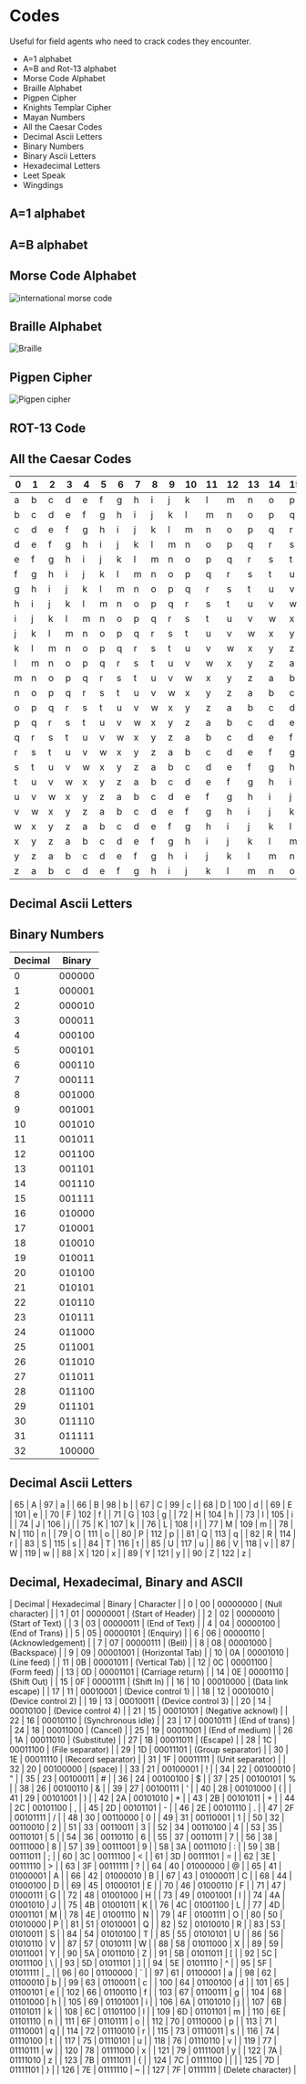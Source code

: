 # Codes

Useful for field agents who need to crack codes they encounter.

* A=1 alphabet
* A=B and Rot-13 alphabet
* Morse Code Alphabet
* Braille Alphabet
* Pigpen Cipher
* Knights Templar Cipher
* Mayan Numbers
* All the Caesar Codes
* Decimal Ascii Letters
* Binary Numbers
* Binary Ascii Letters
* Hexadecimal Letters
* Leet Speak
* Wingdings

## A=1 alphabet

## A=B alphabet


## Morse Code Alphabet

![international morse code](International_Morse_Code.svg)



## Braille Alphabet

![Braille](Braille_alfabet.jpg)



## Pigpen Cipher

![Pigpen cipher](pigpen_key.png)


## ROT-13 Code


## All the Caesar Codes


| 0 | 1 | 2 | 3 | 4 | 5 | 6 | 7 | 8 | 9 | 10 | 11 | 12 | 13 | 14 | 15 | 16 | 17 | 18 | 19 | 20 | 21 | 22 | 23 | 24 | 25 |
|----|----|----|----|----|----|----|----|----|----|----|----|----|----|----|----|----|----|----|----|----|----|----|----|----|----|
| a | b | c | d | e | f | g | h | i | j | k | l | m | n | o | p | q | r | s | t | u | v | w | x | y | z |
| b | c | d | e | f | g | h | i | j | k | l | m | n | o | p | q | r | s | t | u | v | w | x | y | z | a |
| c | d | e | f | g | h | i | j | k | l | m | n | o | p | q | r | s | t | u | v | w | x | y | z | a | b |
| d | e | f | g | h | i | j | k | l | m | n | o | p | q | r | s | t | u | v | w | x | y | z | a | b | c |
| e | f | g | h | i | j | k | l | m | n | o | p | q | r | s | t | u | v | w | x | y | z | a | b | c | d |
| f | g | h | i | j | k | l | m | n | o | p | q | r | s | t | u | v | w | x | y | z | a | b | c | d | e |
| g | h | i | j | k | l | m | n | o | p | q | r | s | t | u | v | w | x | y | z | a | b | c | d | e | f |
| h | i | j | k | l | m | n | o | p | q | r | s | t | u | v | w | x | y | z | a | b | c | d | e | f | g |
| i | j | k | l | m | n | o | p | q | r | s | t | u | v | w | x | y | z | a | b | c | d | e | f | g | h |
| j | k | l | m | n | o | p | q | r | s | t | u | v | w | x | y | z | a | b | c | d | e | f | g | h | i |
| k | l | m | n | o | p | q | r | s | t | u | v | w | x | y | z | a | b | c | d | e | f | g | h | i | j |
| l | m | n | o | p | q | r | s | t | u | v | w | x | y | z | a | b | c | d | e | f | g | h | i | j | k |
| m | n | o | p | q | r | s | t | u | v | w | x | y | z | a | b | c | d | e | f | g | h | i | j | k | l |
| n | o | p | q | r | s | t | u | v | w | x | y | z | a | b | c | d | e | f | g | h | i | j | k | l | m |
| o | p | q | r | s | t | u | v | w | x | y | z | a | b | c | d | e | f | g | h | i | j | k | l | m | n |
| p | q | r | s | t | u | v | w | x | y | z | a | b | c | d | e | f | g | h | i | j | k | l | m | n | o |
| q | r | s | t | u | v | w | x | y | z | a | b | c | d | e | f | g | h | i | j | k | l | m | n | o | p |
| r | s | t | u | v | w | x | y | z | a | b | c | d | e | f | g | h | i | j | k | l | m | n | o | p | q |
| s | t | u | v | w | x | y | z | a | b | c | d | e | f | g | h | i | j | k | l | m | n | o | p | q | r |
| t | u | v | w | x | y | z | a | b | c | d | e | f | g | h | i | j | k | l | m | n | o | p | q | r | s |
| u | v | w | x | y | z | a | b | c | d | e | f | g | h | i | j | k | l | m | n | o | p | q | r | s | t |
| v | w | x | y | z | a | b | c | d | e | f | g | h | i | j | k | l | m | n | o | p | q | r | s | t | u |
| w | x | y | z | a | b | c | d | e | f | g | h | i | j | k | l | m | n | o | p | q | r | s | t | u | v |
| x | y | z | a | b | c | d | e | f | g | h | i | j | k | l | m | n | o | p | q | r | s | t | u | v | w |
| y | z | a | b | c | d | e | f | g | h | i | j | k | l | m | n | o | p | q | r | s | t | u | v | w | x |
| z | a | b | c | d | e | f | g | h | i | j | k | l | m | n | o | p | q | r | s | t | u | v | w | x | y |



## Decimal Ascii Letters



## Binary Numbers

| Decimal | Binary|
|---------|-------|
| 0 | 000000 |
| 1 | 000001 |
| 2 | 000010 |
| 3 | 000011 |
| 4 | 000100 |
| 5 | 000101 |
| 6 | 000110 |
| 7 | 000111 |
| 8 | 001000 |
| 9 | 001001 |
| 10 | 001010 |
| 11 | 001011 |
| 12 | 001100 |
| 13 | 001101 |
| 14 | 001110 |
| 15 | 001111 |
| 16 | 010000 |
| 17 | 010001 |
| 18 | 010010 |
| 19 | 010011 |
| 20 | 010100 |
| 21 | 010101 |
| 22 | 010110 |
| 23 | 010111 |
| 24 | 011000 |
| 25 | 011001 |
| 26 | 011010 |
| 27 | 011011 |
| 28 | 011100 |
| 29 | 011101 |
| 30 | 011110 |
| 31 | 011111 |
| 32 | 100000 |

## Decimal Ascii Letters

| 65 | A | 97 | a |
| 66 | B | 98 | b |
| 67 | C | 99 | c |
| 68 | D | 100 | d |
| 69 | E | 101 | e |
| 70 | F | 102 | f |
| 71 | G | 103 | g |
| 72 | H | 104 | h |
| 73 | I | 105 | i |
| 74 | J | 106 | j |
| 75 | K | 107 | k |
| 76 | L | 108 | l |
| 77 | M | 109 | m |
| 78 | N | 110 | n |
| 79 | O | 111 | o |
| 80 | P | 112 | p |
| 81 | Q | 113 | q |
| 82 | R | 114 | r |
| 83 | S | 115 | s |
| 84 | T | 116 | t |
| 85 | U | 117 | u |
| 86 | V | 118 | v |
| 87 | W | 119 | w |
| 88 | X | 120 | x |
| 89 | Y | 121 | y |
| 90 | Z | 122 | z |

## Decimal, Hexadecimal, Binary and ASCII


| Decimal | Hexadecimal | Binary | Character |
| 0 | 00 | 00000000 | (Null character)  |
| 1 | 01 | 00000001 | (Start of Header)  |
| 2 | 02 | 00000010 | (Start of Text)  |
| 3 | 03 | 00000011 | (End of Text)  |
| 4 | 04 | 00000100 | (End of Trans)  |
| 5 | 05 | 00000101 | (Enquiry)  |
| 6 | 06 | 00000110 | (Acknowledgement)  |
| 7 | 07 | 00000111 | (Bell)  |
| 8 | 08 | 00001000 | (Backspace)  |
| 9 | 09 | 00001001 | (Horizontal Tab)  |
| 10 | 0A | 00001010 | (Line feed)  |
| 11 | 0B | 00001011 | (Vertical Tab)  |
| 12 | 0C | 00001100 | (Form feed)  |
| 13 | 0D | 00001101 | (Carriage return)  |
| 14 | 0E | 00001110 | (Shift Out)  |
| 15 | 0F | 00001111 | (Shift In)  |
| 16 | 10 | 00010000 | (Data link escape)  |
| 17 | 11 | 00010001 | (Device control 1)  |
| 18 | 12 | 00010010 | (Device control 2)  |
| 19 | 13 | 00010011 | (Device control 3)  |
| 20 | 14 | 00010100 | (Device control 4)  |
| 21 | 15 | 00010101 | (Negative acknowl)  |
| 22 | 16 | 00010110 | (Synchronous idle)  |
| 23 | 17 | 00010111 | (End of trans)  |
| 24 | 18 | 00011000 | (Cancel)  |
| 25 | 19 | 00011001 | (End of medium)  |
| 26 | 1A | 00011010 | (Substitute)  |
| 27 | 1B | 00011011 | (Escape)  |
| 28 | 1C | 00011100 | (File separator)  |
| 29 | 1D | 00011101 | (Group separator)  |
| 30 | 1E | 00011110 | (Record separator)  |
| 31 | 1F | 00011111 | (Unit separator)  |
| 32 | 20 | 00100000 | (space)  |
| 33 | 21 | 00100001 | !  |
| 34 | 22 | 00100010 | "  |
| 35 | 23 | 00100011 | #  |
| 36 | 24 | 00100100 | $  |
| 37 | 25 | 00100101 | %  |
| 38 | 26 | 00100110 | &  |
| 39 | 27 | 00100111 | '  |
| 40 | 28 | 00101000 | (  |
| 41 | 29 | 00101001 | )  |
| 42 | 2A | 00101010 | *  |
| 43 | 2B | 00101011 | +  |
| 44 | 2C | 00101100 | ,  |
| 45 | 2D | 00101101 | -  |
| 46 | 2E | 00101110 | .  |
| 47 | 2F | 00101111 | /  |
| 48 | 30 | 00110000 | 0  |
| 49 | 31 | 00110001 | 1  |
| 50 | 32 | 00110010 | 2  |
| 51 | 33 | 00110011 | 3  |
| 52 | 34 | 00110100 | 4  |
| 53 | 35 | 00110101 | 5  |
| 54 | 36 | 00110110 | 6  |
| 55 | 37 | 00110111 | 7  |
| 56 | 38 | 00111000 | 8  |
| 57 | 39 | 00111001 | 9  |
| 58 | 3A | 00111010 | :  |
| 59 | 3B | 00111011 | ;  |
| 60 | 3C | 00111100 | <  |
| 61 | 3D | 00111101 | =  |
| 62 | 3E | 00111110 | >  |
| 63 | 3F | 00111111 | ?  |
| 64 | 40 | 01000000 | @  |
| 65 | 41 | 01000001 | A  |
| 66 | 42 | 01000010 | B  |
| 67 | 43 | 01000011 | C  |
| 68 | 44 | 01000100 | D  |
| 69 | 45 | 01000101 | E  |
| 70 | 46 | 01000110 | F  |
| 71 | 47 | 01000111 | G  |
| 72 | 48 | 01001000 | H  |
| 73 | 49 | 01001001 | I  |
| 74 | 4A | 01001010 | J  |
| 75 | 4B | 01001011 | K  |
| 76 | 4C | 01001100 | L  |
| 77 | 4D | 01001101 | M  |
| 78 | 4E | 01001110 | N  |
| 79 | 4F | 01001111 | O  |
| 80 | 50 | 01010000 | P  |
| 81 | 51 | 01010001 | Q  |
| 82 | 52 | 01010010 | R  |
| 83 | 53 | 01010011 | S  |
| 84 | 54 | 01010100 | T  |
| 85 | 55 | 01010101 | U  |
| 86 | 56 | 01010110 | V  |
| 87 | 57 | 01010111 | W  |
| 88 | 58 | 01011000 | X  |
| 89 | 59 | 01011001 | Y  |
| 90 | 5A | 01011010 | Z  |
| 91 | 5B | 01011011 | [  |
| 92 | 5C | 01011100 | \  |
| 93 | 5D | 01011101 | ]  |
| 94 | 5E | 01011110 | ^  |
| 95 | 5F | 01011111 | _  |
| 96 | 60 | 01100000 | `  |
| 97 | 61 | 01100001 | a  |
| 98 | 62 | 01100010 | b  |
| 99 | 63 | 01100011 | c  |
| 100 | 64 | 01100100 | d  |
| 101 | 65 | 01100101 | e  |
| 102 | 66 | 01100110 | f  |
| 103 | 67 | 01100111 | g  |
| 104 | 68 | 01101000 | h  |
| 105 | 69 | 01101001 | i  |
| 106 | 6A | 01101010 | j  |
| 107 | 6B | 01101011 | k  |
| 108 | 6C | 01101100 | l  |
| 109 | 6D | 01101101 | m  |
| 110 | 6E | 01101110 | n  |
| 111 | 6F | 01101111 | o  |
| 112 | 70 | 01110000 | p  |
| 113 | 71 | 01110001 | q  |
| 114 | 72 | 01110010 | r  |
| 115 | 73 | 01110011 | s  |
| 116 | 74 | 01110100 | t  |
| 117 | 75 | 01110101 | u  |
| 118 | 76 | 01110110 | v  |
| 119 | 77 | 01110111 | w  |
| 120 | 78 | 01111000 | x  |
| 121 | 79 | 01111001 | y  |
| 122 | 7A | 01111010 | z  |
| 123 | 7B | 01111011 | {  |
| 124 | 7C | 01111100 | |  |
| 125 | 7D | 01111101 | }  |
| 126 | 7E | 01111110 | ~  |
| 127 | 7F | 01111111 | (Delete character)  |

